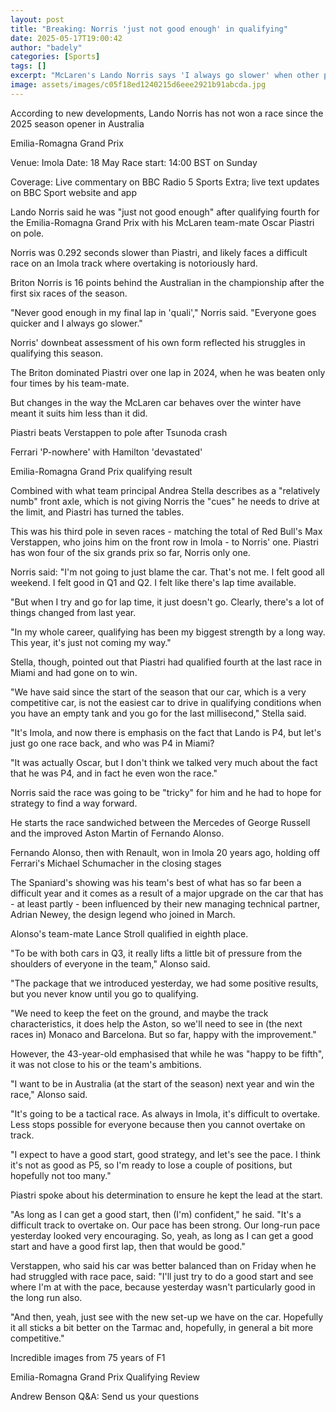 ```yaml
---
layout: post
title: "Breaking: Norris 'just not good enough' in qualifying"
date: 2025-05-17T19:00:42
author: "badely"
categories: [Sports]
tags: []
excerpt: "McLaren's Lando Norris says 'I always go slower' when other people improve as his qualifying struggles continue at the Emilia-Romagna Grand Prix."
image: assets/images/c05f18ed1240215d6eee2921b91abcda.jpg
---
```


According to new developments, Lando Norris has not won a race since the 2025 season opener in Australia

Emilia-Romagna Grand Prix

Venue: Imola Date: 18 May Race start: 14:00 BST on Sunday

Coverage: Live commentary on BBC Radio 5 Sports Extra; live text updates on BBC Sport website and app

Lando Norris said he was "just not good enough" after qualifying fourth for the Emilia-Romagna Grand Prix with his McLaren team-mate Oscar Piastri on pole.

Norris was 0.292 seconds slower than Piastri, and likely faces a difficult race on an Imola track where overtaking is notoriously hard.

Briton Norris is 16 points behind the Australian in the championship after the first six races of the season.

"Never good enough in my final lap in 'quali'," Norris said. "Everyone goes quicker and I always go slower."

Norris' downbeat assessment of his own form reflected his struggles in qualifying this season.

The Briton dominated Piastri over one lap in 2024, when he was beaten only four times by his team-mate.

But changes in the way the McLaren car behaves over the winter have meant it suits him less than it did.

Piastri beats Verstappen to pole after Tsunoda crash

Ferrari 'P-nowhere' with Hamilton 'devastated'

Emilia-Romagna Grand Prix qualifying result

Combined with what team principal Andrea Stella describes as a "relatively numb" front axle, which is not giving Norris the "cues" he needs to drive at the limit, and Piastri has turned the tables.

This was his third pole in seven races - matching the total of Red Bull's Max Verstappen, who joins him on the front row in Imola - to Norris' one. Piastri has won four of the six grands prix so far, Norris only one.

Norris said: "I'm not going to just blame the car. That's not me. I felt good all weekend. I felt good in Q1 and Q2. I felt like there's lap time available.

"But when I try and go for lap time, it just doesn't go. Clearly, there's a lot of things changed from last year.

"In my whole career, qualifying has been my biggest strength by a long way. This year, it's just not coming my way."

Stella, though, pointed out that Piastri had qualified fourth at the last race in Miami and had gone on to win.

"We have said since the start of the season that our car, which is a very competitive car, is not the easiest car to drive in qualifying conditions when you have an empty tank and you go for the last millisecond," Stella said.

"It's Imola, and now there is emphasis on the fact that Lando is P4, but let's just go one race back, and who was P4 in Miami?

"It was actually Oscar, but I don't think we talked very much about the fact that he was P4, and in fact he even won the race."

Norris said the race was going to be "tricky" for him and he had to hope for strategy to find a way forward.

He starts the race sandwiched between the Mercedes of George Russell and the improved Aston Martin of Fernando Alonso.

Fernando Alonso, then with Renault, won in Imola 20 years ago, holding off Ferrari's Michael Schumacher in the closing stages

The Spaniard's showing was his team's best of what has so far been a difficult year and it comes as a result of a major upgrade on the car that has - at least partly - been influenced by their new managing technical partner, Adrian Newey, the design legend who joined in March.

Alonso's team-mate Lance Stroll qualified in eighth place.

"To be with both cars in Q3, it really lifts a little bit of pressure from the shoulders of everyone in the team," Alonso said.

"The package that we introduced yesterday, we had some positive results, but you never know until you go to qualifying.

"We need to keep the feet on the ground, and maybe the track characteristics, it does help the Aston, so we'll need to see in (the next races in) Monaco and Barcelona. But so far, happy with the improvement."

However, the 43-year-old emphasised that while he was "happy to be fifth", it was not close to his or the team's ambitions.

"I want to be in Australia (at the start of the season) next year and win the race," Alonso said.

"It's going to be a tactical race. As always in Imola, it's difficult to overtake. Less stops possible for everyone because then you cannot overtake on track.

"I expect to have a good start, good strategy, and let's see the pace. I think it's not as good as P5, so I'm ready to lose a couple of positions, but hopefully not too many."

Piastri spoke about his determination to ensure he kept the lead at the start.

"As long as I can get a good start, then (I'm) confident," he said. "It's a difficult track to overtake on. Our pace has been strong. Our long-run pace yesterday looked very encouraging. So, yeah, as long as I can get a good start and have a good first lap, then that would be good."

Verstappen, who said his car was better balanced than on Friday when he had struggled with race pace, said: "I'll just try to do a good start and see where I'm at with the pace, because yesterday wasn't particularly good in the long run also.

"And then, yeah, just see with the new set-up we have on the car. Hopefully it all sticks a bit better on the Tarmac and, hopefully, in general a bit more competitive."

Incredible images from 75 years of F1

Emilia-Romagna Grand Prix Qualifying Review

Andrew Benson Q&A: Send us your questions

